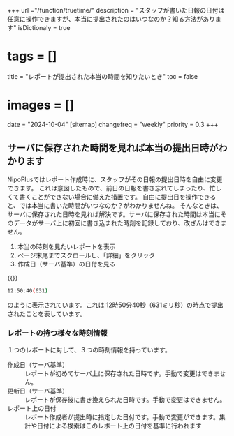 +++
url ="/function/truetime/"
description = "スタッフが書いた日報の日付は任意に操作できますが、本当に提出されたのはいつなのか？知る方法があります"
isDictionaly = true
# tags = []
title = "レポートが提出された本当の時間を知りたいとき"
toc = false
# images = []
date = "2024-10-04"
[sitemap]
  changefreq = "weekly"
  priority = 0.3
+++

## サーバに保存された時間を見れば本当の提出日時がわかります

NipoPlusではレポート作成時に、スタッフがその日報の提出日時を自由に変更できます。
これは意図したもので、前日の日報を書き忘れてしまったり、忙しくて書くことができない場合に備えた措置です。
自由に提出日を操作できると、では本当に書いた時間がいつなのか？がわかりませんね。
そんなときは、サーバに保存された日時を見れば解決です。サーバに保存された時間は本当にそのデータがサーバ上に初回に書き込まれた時刻を記録しており、改ざんはできません。

1. 本当の時刻を見たいレポートを表示
2. ページ末尾までスクロールし、「詳細」をクリック
3. 作成日（サーバ基準）の日付を見る

{{<iTablet filename="postTime" msg="サーバ基準の日付を見れば本当の時間がわかるよ" alice="pc">}}

```bash {frame="none"}
12:50:40(631)
```

のように表示されています。これは 12時50分40秒（631ミリ秒）の時点で提出されたことを表しています。

### レポートの持つ様々な時刻情報

１つのレポートに対して、３つの時刻情報を持っています。

<dl class="basic">
<dt>作成日（サーバ基準）</dt>
<dd>レポートが初めてサーバ上に保存された日時です。手動で変更はできません。</dd>
<dt>更新日（サーバ基準）</dt>
<dd>レポートが保存後に書き換えられた日時です。手動で変更はできません。</dd>
<dt>レポート上の日付</dt>
<dd>レポート作成者が提出時に指定した日付です。手動で変更ができます。集計や日付による検索はこのレポート上の日付を基準に行われます</dd>
</dl>
